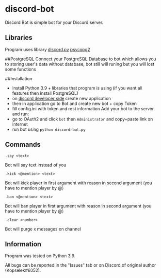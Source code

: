 # discord-bot

Discord Bot is simple bot for your Discord server.

## Libraries

Program uses library
[discord.py](https://pypi.org/project/discord.py/)
[psycopg2](https://pypi.org/project/psycopg2/)

##PostgreSQL
Connect your PostgreSQL Database to bot which allows you to storing user's data
without database, bot still will runing but you will lost some functions

##Installation
- Install Python 3.9 + libraries that program is using (if you want all features then install PostgreSQL)
- on [discord developer side](https://discord.com/developers/applications)  create new application
- then in application go to Bot and create new bot + copy Token
- fill config.ini with token and rest information
Add your bot to the server and run:
- go to OAuth2 and click `bot` then `Administrator` and copy+paste link on internet
- run bot using `python discord-bot.py`

## Commands

```
.say <text>
```
Bot will say text instead of you

```
.kick <@mention> <text>
```
Bot will kick player in first argument with reason in second argument (you have to mention player by @)

```
.ban <@mention> <text>
```
Bot will ban player in first argument with reason in second argument (you have to mention player by @)


```
.clear <number>
```
Bot will purge x messages on channel

## Information

Program was tested on Python 3.9.

All bugs can be reported in the "Issues" tab or on Discord of original author (Kopselek#6052).